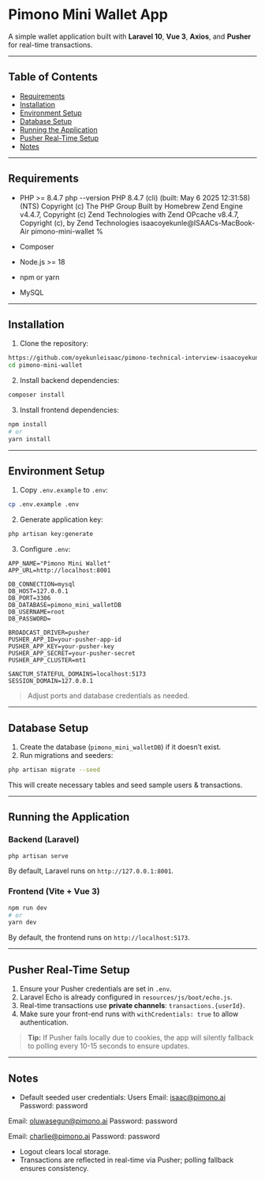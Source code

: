# Pimono Mini Wallet App

A simple wallet application built with **Laravel 10**, **Vue 3**, **Axios**, and **Pusher** for real-time transactions.

---

## Table of Contents

* [Requirements](#requirements)
* [Installation](#installation)
* [Environment Setup](#environment-setup)
* [Database Setup](#database-setup)
* [Running the Application](#running-the-application)
* [Pusher Real-Time Setup](#pusher-real-time-setup)
* [Notes](#notes)

---

## Requirements

* PHP >= 8.4.7
php --version
PHP 8.4.7 (cli) (built: May  6 2025 12:31:58) (NTS)
Copyright (c) The PHP Group
Built by Homebrew
Zend Engine v4.4.7, Copyright (c) Zend Technologies
    with Zend OPcache v8.4.7, Copyright (c), by Zend Technologies
isaacoyekunle@ISAACs-MacBook-Air pimono-mini-wallet % 

* Composer
* Node.js >= 18
* npm or yarn
* MySQL

---

## Installation

1. Clone the repository:

```bash
https://github.com/oyekunleisaac/pimono-technical-interview-isaacoyekunle.git
cd pimono-mini-wallet
```

2. Install backend dependencies:

```bash
composer install
```

3. Install frontend dependencies:

```bash
npm install
# or
yarn install
```

---

## Environment Setup

1. Copy `.env.example` to `.env`:

```bash
cp .env.example .env
```

2. Generate application key:

```bash
php artisan key:generate
```

3. Configure `.env`:

```env
APP_NAME="Pimono Mini Wallet"
APP_URL=http://localhost:8001

DB_CONNECTION=mysql
DB_HOST=127.0.0.1
DB_PORT=3306
DB_DATABASE=pimono_mini_walletDB
DB_USERNAME=root
DB_PASSWORD=

BROADCAST_DRIVER=pusher
PUSHER_APP_ID=your-pusher-app-id
PUSHER_APP_KEY=your-pusher-key
PUSHER_APP_SECRET=your-pusher-secret
PUSHER_APP_CLUSTER=mt1

SANCTUM_STATEFUL_DOMAINS=localhost:5173
SESSION_DOMAIN=127.0.0.1
```

> Adjust ports and database credentials as needed.

---

## Database Setup

1. Create the database (`pimono_mini_walletDB`) if it doesn’t exist.
2. Run migrations and seeders:

```bash
php artisan migrate --seed
```

This will create necessary tables and seed sample users & transactions.

---

## Running the Application

### Backend (Laravel)

```bash
php artisan serve
```

By default, Laravel runs on `http://127.0.0.1:8001`.

### Frontend (Vite + Vue 3)

```bash
npm run dev
# or
yarn dev
```

By default, the frontend runs on `http://localhost:5173`.

---

## Pusher Real-Time Setup

1. Ensure your Pusher credentials are set in `.env`.
2. Laravel Echo is already configured in `resources/js/boot/echo.js`.
3. Real-time transactions use **private channels**: `transactions.{userId}`.
4. Make sure your front-end runs with `withCredentials: true` to allow authentication.

> **Tip:** If Pusher fails locally due to cookies, the app will silently fallback to polling every 10-15 seconds to ensure updates.

---

## Notes

* Default seeded user credentials:
Users
Email: isaac@pimono.ai
Password: password

Email: oluwasegun@pimono.ai
Password: password

Email: charlie@pimono.ai
Password: password

* Logout clears local storage.
* Transactions are reflected in real-time via Pusher; polling fallback ensures consistency.
